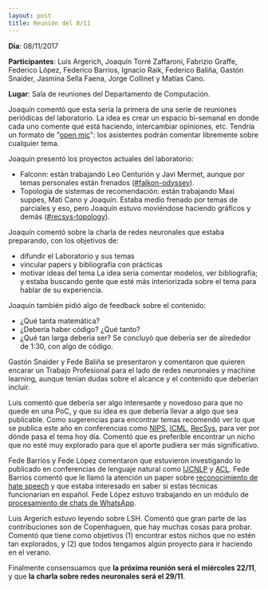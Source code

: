 ```yaml
---
layout: post
title: Reunión del 8/11
---
```


__Día__: 08/11/2017

__Participantes__: Luis Argerich, Joaquín Torré Zaffaroni, Fabrizio Graffe,
Federico López, Federico Barrios, Ignacio Raik, Federico Baliña, Gastón Snaider,
Jasmina Sella Faena, Jorge Collinet y Matías Cano.

__Lugar__: Sala de reuniones del Departamento de Computación.


Joaquín comentó que esta sería la primera de una serie de reuniones periódicas
del laboratorio. La idea es crear un espacio bi-semanal en donde cada uno
comente qué está haciendo, intercambiar opiniones, etc. Tendría un formato de
"[open mic](https://en.wikipedia.org/wiki/Open_mic)": los asistentes podrán
comentar libremente sobre cualquier tema.


Joaquín presentó los proyectos actuales del laboratorio:
- Falconn: están trabajando Leo Centurión y Javi Mermet, aunque por temas
  personales están frenados
  ([#falkon-odyssey](https://labdac.slack.com/messages/C5QNKVBPB/)).
- Topología de sistemas de recomendación: están trabajando Maxi suppes, Mati
  Cano y Joaquín. Estaba medio frenado por temas de parciales y eso, pero
  Joaquín estuvo moviéndose haciendo gráficos y demás
  ([#recsys-topology](https://labdac.slack.com/messages/C5RPCR1SQ/)).


Joaquín comentó sobre la charla de redes neuronales que estaba preparando, con
los objetivos de:
- difundir el Laboratorio y sus temas
- vincular papers y bibliografía con prácticas
- motivar ideas del tema
La idea sería comentar modelos, ver bibliografía; y estaba buscando gente que
esté más interiorizada sobre el tema para hablar de su experiencia.


Joaquín también pidió algo de feedback sobre el contenido:
- ¿Qué tanta matemática?
- ¿Debería haber código? ¿Qué tanto?
- ¿Qué tan larga debería ser?
Se concluyó que debería ser de alrededor de 1:30, con algo de código.


Gastón Snaider y Fede Baliña se presentaron y comentaron que quieren encarar un
Trabajo Profesional para el lado de redes neuronales y machine learning, aunque
tenían dudas sobre el alcance y el contenido que deberían incluir.


Luis comentó que debería ser algo interesante y novedoso para que no quede en
una PoC, y que su idea es que debería llevar a algo que sea publicable.
Como sugerencias para encontrar temas recomendó ver lo que se publica este año
en conferencias como [NIPS](https://nips.cc), [ICML](https://2017.icml.cc),
[RecSys](https://recsys.acm.org), para ver por dónde pasa el tema hoy
día.
Comentó que es preferible encontrar un nicho que no esté muy explorado para que
el aporte pudiera ser más significativo.

Fede Barrios y Fede López comentaron que estuvieron investigando lo publicado en
conferencias de lenguaje natural como
[IJCNLP](http://ijcnlp2017.org/site/page.aspx?pid=901&sid=1133&lang=en) y
[ACL](http://acl2017.org).
Fede Barrios comentó que le llamó la atención un paper sobre [reconocimiento de
hate speech](https://arxiv.org/abs/1710.07394) y que estaba interesado en saber
si estas técnicas funcionarían en español.
Fede López estuvo trabajando en un módulo de [procesamiento de chats de
WhatsApp](https://github.com/summanlp/wap-stats).

Luis Argerich estuvo leyendo sobre LSH. Comentó que gran parte de las
contribuciones son de Copenhaguen, que hay muchas cosas para probar. Comentó que
tiene como objetivos (1) encontrar estos nichos que no estén tan explorados, y
(2) que todos tengamos algún proyecto para ir haciendo en el verano.

Finalmente consensuamos que **la próxima reunión será el miércoles 22/11**, y
que **la charla sobre redes neuronales será el 29/11**.


